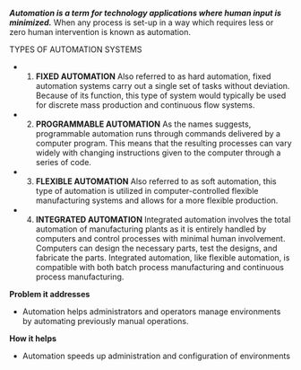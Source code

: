 ***Automation is a term for technology applications where human input is minimized.***
When any process is set-up in a way which requires less or zero human intervention is known as automation.

TYPES OF AUTOMATION SYSTEMS

* 1. **FIXED AUTOMATION**
Also referred to as hard automation, fixed automation systems carry out a single set of tasks without deviation. Because of its function, this type of system would typically be used for discrete mass production and continuous flow systems. 
 
* 2. **PROGRAMMABLE AUTOMATION**
As the names suggests, programmable automation runs through commands delivered by a computer program. This means that the resulting processes can vary widely with changing instructions given to the computer through a series of code. 

* 3. **FLEXIBLE AUTOMATION**
Also referred to as soft automation, this type of automation is utilized in computer-controlled flexible manufacturing systems and allows for a more flexible production. 

* 4. **INTEGRATED AUTOMATION**
Integrated automation involves the total automation of manufacturing plants as it is entirely handled by computers and control processes with minimal human involvement. Computers can design the necessary parts, test the designs, and fabricate the parts. Integrated automation, like flexible automation, is compatible with both batch process manufacturing and continuous process manufacturing.

**Problem it addresses**
* Automation helps administrators and operators manage environments by automating previously manual operations.

**How it helps**
* Automation speeds up administration and configuration of environments
